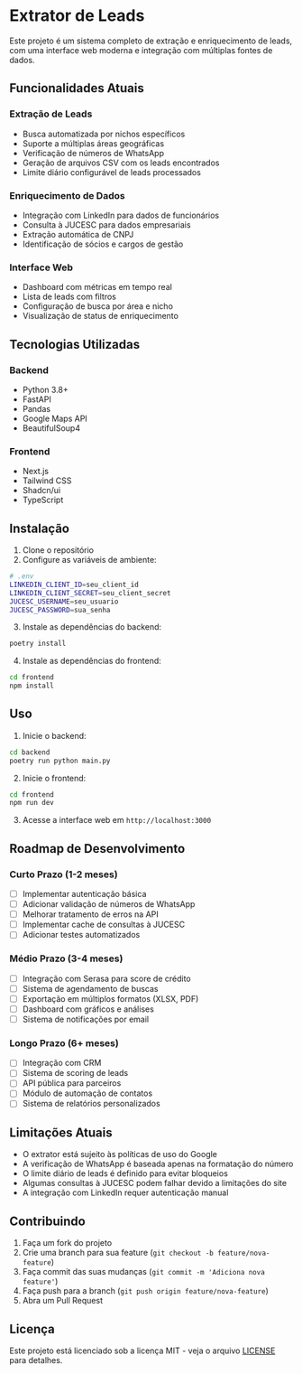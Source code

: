 # Extrator de Leads

Este projeto é um sistema completo de extração e enriquecimento de leads, com uma interface web moderna e integração com múltiplas fontes de dados.

## Funcionalidades Atuais

### Extração de Leads
- Busca automatizada por nichos específicos
- Suporte a múltiplas áreas geográficas
- Verificação de números de WhatsApp
- Geração de arquivos CSV com os leads encontrados
- Limite diário configurável de leads processados

### Enriquecimento de Dados
- Integração com LinkedIn para dados de funcionários
- Consulta à JUCESC para dados empresariais
- Extração automática de CNPJ
- Identificação de sócios e cargos de gestão

### Interface Web
- Dashboard com métricas em tempo real
- Lista de leads com filtros
- Configuração de busca por área e nicho
- Visualização de status de enriquecimento

## Tecnologias Utilizadas

### Backend
- Python 3.8+
- FastAPI
- Pandas
- Google Maps API
- BeautifulSoup4

### Frontend
- Next.js
- Tailwind CSS
- Shadcn/ui
- TypeScript

## Instalação

1. Clone o repositório
2. Configure as variáveis de ambiente:
```bash
# .env
LINKEDIN_CLIENT_ID=seu_client_id
LINKEDIN_CLIENT_SECRET=seu_client_secret
JUCESC_USERNAME=seu_usuario
JUCESC_PASSWORD=sua_senha
```

3. Instale as dependências do backend:
```bash
poetry install
```

4. Instale as dependências do frontend:
```bash
cd frontend
npm install
```

## Uso

1. Inicie o backend:
```bash
cd backend
poetry run python main.py
```

2. Inicie o frontend:
```bash
cd frontend
npm run dev
```

3. Acesse a interface web em `http://localhost:3000`

## Roadmap de Desenvolvimento

### Curto Prazo (1-2 meses)
- [ ] Implementar autenticação básica
- [ ] Adicionar validação de números de WhatsApp
- [ ] Melhorar tratamento de erros na API
- [ ] Implementar cache de consultas à JUCESC
- [ ] Adicionar testes automatizados

### Médio Prazo (3-4 meses)
- [ ] Integração com Serasa para score de crédito
- [ ] Sistema de agendamento de buscas
- [ ] Exportação em múltiplos formatos (XLSX, PDF)
- [ ] Dashboard com gráficos e análises
- [ ] Sistema de notificações por email

### Longo Prazo (6+ meses)
- [ ] Integração com CRM
- [ ] Sistema de scoring de leads
- [ ] API pública para parceiros
- [ ] Módulo de automação de contatos
- [ ] Sistema de relatórios personalizados

## Limitações Atuais

- O extrator está sujeito às políticas de uso do Google
- A verificação de WhatsApp é baseada apenas na formatação do número
- O limite diário de leads é definido para evitar bloqueios
- Algumas consultas à JUCESC podem falhar devido a limitações do site
- A integração com LinkedIn requer autenticação manual

## Contribuindo

1. Faça um fork do projeto
2. Crie uma branch para sua feature (`git checkout -b feature/nova-feature`)
3. Faça commit das suas mudanças (`git commit -m 'Adiciona nova feature'`)
4. Faça push para a branch (`git push origin feature/nova-feature`)
5. Abra um Pull Request

## Licença

Este projeto está licenciado sob a licença MIT - veja o arquivo [LICENSE](LICENSE) para detalhes.